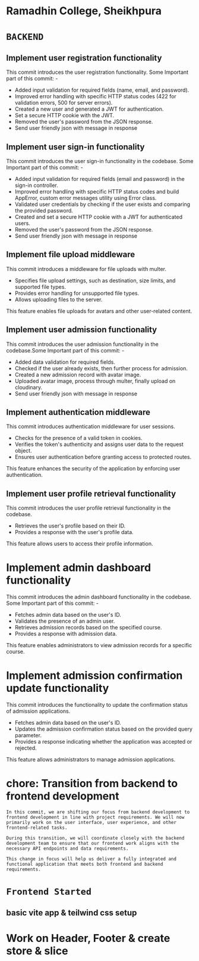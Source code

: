 # Ramadhin College, Sheikhpura

# `BACKEND`

## Implement user registration functionality

This commit introduces the user registration functionality.
Some Important part of this commit: -

- Added input validation for required fields (name, email, and password).
- Improved error handling with specific HTTP status codes (422 for validation errors, 500 for server errors).
- Created a new user and generated a JWT for authentication.
- Set a secure HTTP cookie with the JWT.
- Removed the user's password from the JSON response.
- Send user friendly json with message in response

## Implement user sign-in functionality

This commit introduces the user sign-in functionality in the codebase. Some Important part of this commit: -

- Added input validation for required fields (email and password) in the sign-in controller.
- Improved error handling with specific HTTP status codes and build AppError, custom error messages utility using Error class.
- Validated user credentials by checking if the user exists and comparing the provided password.
- Created and set a secure HTTP cookie with a JWT for authenticated users.
- Removed the user's password from the JSON response.
- Send user friendly json with message in response

## Implement file upload middleware

This commit introduces a middleware for file uploads with multer.

- Specifies file upload settings, such as destination, size limits, and supported file types.
- Provides error handling for unsupported file types.
- Allows uploading files to the server.

This feature enables file uploads for avatars and other user-related content.

## Implement user admission functionality

This commit introduces the user admission functionality in the codebase.Some Important part of this commit: -

- Added data validation for required fields.
- Checked if the user already exists, then further process for admission.
- Created a new admission record with avatar image.
- Uploaded avatar image, process through multer, finally upload on cloudinary.
- Send user friendly json with message in response

## Implement authentication middleware

This commit introduces authentication middleware for user sessions.

- Checks for the presence of a valid token in cookies.
- Verifies the token's authenticity and assigns user data to the request object.
- Ensures user authentication before granting access to protected routes.

This feature enhances the security of the application by enforcing user authentication.

## Implement user profile retrieval functionality

This commit introduces the user profile retrieval functionality in the codebase.

- Retrieves the user's profile based on their ID.
- Provides a response with the user's profile data.

This feature allows users to access their profile information.

# Implement admin dashboard functionality

This commit introduces the admin dashboard functionality in the codebase. Some Important part of this commit: -

- Fetches admin data based on the user's ID.
- Validates the presence of an admin user.
- Retrieves admission records based on the specified course.
- Provides a response with admission data.

This feature enables administrators to view admission records for a specific course.

# Implement admission confirmation update functionality

This commit introduces the functionality to update the confirmation status of admission applications.

- Fetches admin data based on the user's ID.
- Updates the admission confirmation status based on the provided query parameter.
- Provides a response indicating whether the application was accepted or rejected.

This feature allows administrators to manage admission applications.

# chore: Transition from backend to frontend development

```
In this commit, we are shifting our focus from backend development to frontend development in line with project requirements. We will now primarily work on the user interface, user experience, and other frontend-related tasks.

During this transition, we will coordinate closely with the backend development team to ensure that our frontend work aligns with the necessary API endpoints and data requirements.

This change in focus will help us deliver a fully integrated and functional application that meets both frontend and backend requirements.
```

# `Frontend Started`

## basic vite app & teilwind css setup

# Work on Header, Footer & create store & slice
